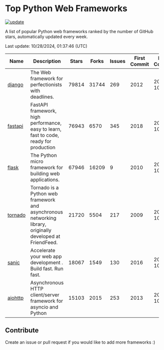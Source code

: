 # Top Python Web Frameworks

[![update](https://github.com/sunnysid3up/python-web-frameworks/actions/workflows/update.yml/badge.svg)](https://github.com/sunnysid3up/python-web-frameworks/actions/workflows/update.yml)

A list of popular Python web frameworks ranked by the number of GitHub stars, automatically updated every week.

Last update: 10/28/2024, 01:37:46 (UTC)

| Name          | Description          | Stars                     | Forks          | Issues               | First Commit        | Last Commit         |
|---------------|----------------------|---------------------------|----------------|----------------------|---------------------|---------------------|
| [django](https://github.com/django/django) | The Web framework for perfectionists with deadlines. | 79814 | 31744 | 269 | 2012 | 2024-10-28 |
| [fastapi](https://github.com/fastapi/fastapi) | FastAPI framework, high performance, easy to learn, fast to code, ready for production | 76943 | 6570 | 345 | 2018 | 2024-10-28 |
| [flask](https://github.com/pallets/flask) | The Python micro framework for building web applications. | 67946 | 16209 | 9 | 2010 | 2024-10-28 |
| [tornado](https://github.com/tornadoweb/tornado) | Tornado is a Python web framework and asynchronous networking library, originally developed at FriendFeed. | 21720 | 5504 | 217 | 2009 | 2024-10-27 |
| [sanic](https://github.com/sanic-org/sanic) |  Accelerate your web app development . Build fast. Run fast. | 18067 | 1549 | 130 | 2016 | 2024-10-27 |
| [aiohttp](https://github.com/aio-libs/aiohttp) | Asynchronous HTTP client/server framework for asyncio and Python | 15103 | 2015 | 253 | 2013 | 2024-10-28 |

## Contribute 

Create an issue or pull request if you would like to add more frameworks :)